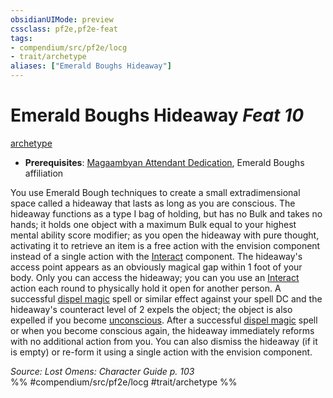 ```yaml
---
obsidianUIMode: preview
cssclass: pf2e,pf2e-feat
tags:
- compendium/src/pf2e/locg
- trait/archetype
aliases: ["Emerald Boughs Hideaway"]
---
```

# Emerald Boughs Hideaway  *Feat 10*  
[archetype](archetype.md "Archetype Feat Trait")  

- **Prerequisites**: [Magaambyan Attendant Dedication](magaambyan-attendant-dedication-locg.md), Emerald Boughs affiliation

You use Emerald Bough techniques to create a small extradimensional space called a hideaway that lasts as long as you are conscious. The hideaway functions as a type I bag of holding, but has no Bulk and takes no hands; it holds one object with a maximum Bulk equal to your highest mental ability score modifier; as you open the hideaway with pure thought, activating it to retrieve an item is a free action with the envision component instead of a single action with the [Interact](interact.md) component. The hideaway's access point appears as an obviously magical gap within 1 foot of your body. Only you can access the hideaway; you can you use an [Interact](interact.md) action each round to physically hold it open for another person. A successful [dispel magic](dispel-magic.md) spell or similar effect against your spell DC and the hideaway's counteract level of 2 expels the object; the object is also expelled if you become [unconscious](conditions.md#Unconscious). After a successful [dispel magic](dispel-magic.md) spell or when you become conscious again, the hideaway immediately reforms with no additional action from you. You can also dismiss the hideaway (if it is empty) or re-form it using a single action with the envision component.

*Source: Lost Omens: Character Guide p. 103*  
%% #compendium/src/pf2e/locg #trait/archetype %%